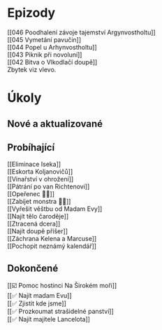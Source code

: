 # Epizody
[[046 Poodhalení závoje tajemství Argynvostholtu]]  
[[045 Vymetání pavučin]]  
[[044 Popel u Arhynvostholtu]]  
[[043 Piknik při novoluní]]  
[[042 Bitva o Vlkodlačí doupě]]  
Zbytek viz vlevo.
# Úkoly
## Nové a aktualizované
## Probíhající
[[Eliminace Iseka]]  
[[Eskorta Koljanovičů]]  
[[Vinařství v ohrožení]]  
[[Pátrání po van Richtenovi]]  
[[Opeřenec 🧑🏻]]  
[[Zabíjet monstra 🧑🏻]]  
[[Vyřešit věštbu od Madam Evy]]  
[[Najít tělo čaroděje]]  
[[Ztracená dcera]]  
[[Najít doupě příšer]]  
[[Záchrana Kelena a Marcuse]]  
[[Pochopit neznámý kalendář]]
## Dokončené
[[☑️ Pomoc hostinci Na Širokém moři]]  
[[✅ Najít madam Evu]]  
[[✅ Zjistit kde jsme]]  
[[✅ Prozkoumat strašidelné panství]]  
[[✅ Najít majitele Lancelota]]


